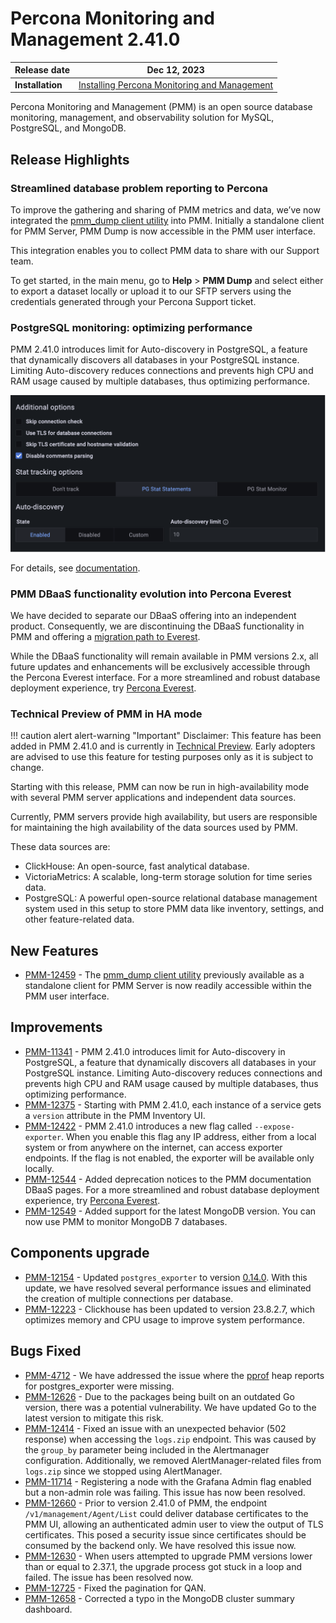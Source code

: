 
# Percona Monitoring and Management 2.41.0


| **Release date** | Dec 12, 2023                                                                                    |
| ----------------- | ----------------------------------------------------------------------------------------------- |
| **Installation** | [Installing Percona Monitoring and Management](https://www.percona.com/software/pmm/quickstart) |

Percona Monitoring and Management (PMM) is an open source database monitoring, management, and observability solution for MySQL, PostgreSQL, and MongoDB.

<!---

!!! caution alert alert-warning "Important/Caution"
    Crucial points that need emphasis:

    - Important: A significant point that deserves emphasis.
    - Caution: Used to mean 'Continue with care'.

--->

## Release Highlights


### Streamlined database problem reporting to Percona

To improve the gathering and sharing of PMM metrics and data, we’ve now integrated the [pmm_dump client utility](https://docs.percona.com/pmm-dump-documentation/index.html) into PMM. Initially a standalone client for PMM Server, PMM Dump is now accessible in the PMM user interface.

This integration enables you to collect PMM data to share with our Support team.

To get started, in the main menu, go to **Help** > **PMM Dump** and select either to export a dataset locally or upload it to our SFTP servers using the credentials generated through your Percona Support ticket.

### PostgreSQL monitoring: optimizing performance

PMM 2.41.0 introduces limit for Auto-discovery in PostgreSQL, a feature that dynamically discovers all databases in your PostgreSQL instance. Limiting Auto-discovery reduces connections and prevents high CPU and RAM usage caused by multiple databases, thus optimizing performance.

![!](../_images/PMM_Add_Instance_PostgreSQL_autodiscovery_enabled.png)

For details, see [documentation](https://docs.percona.com/percona-monitoring-and-management/setting-up/client/postgresql.html#auto-discovery-limit).

### PMM DBaaS functionality evolution into Percona Everest

We have decided to separate our DBaaS offering into an independent product. Consequently, we are discontinuing the DBaaS functionality in PMM and offering a [migration path to Everest](http://per.co.na/pmm-to-everest-guide).

While the DBaaS functionality will remain available in PMM versions 2.x, all future updates and enhancements will be exclusively accessible through the Percona Everest interface.
For a more streamlined and robust database deployment experience, try [Percona Everest](http://per.co.na/pmm-to-everest).

### Technical Preview of PMM in HA mode

!!! caution alert alert-warning "Important"
    Disclaimer: This feature has been added in PMM 2.41.0 and is currently in [Technical Preview](https://docs.percona.com/percona-monitoring-and-management/details/glossary.html#technical-preview). Early adopters are advised to use this feature for testing purposes only as it is subject to change.

  Starting with this release, PMM can now be run in high-availability mode with several PMM server applications and independent data sources.

  Currently, PMM servers provide high availability, but users are responsible for maintaining the high availability of the data sources used by PMM.

  These data sources are:

  - ClickHouse: An open-source, fast analytical database.
  - VictoriaMetrics: A scalable, long-term storage solution for time series data.
  - PostgreSQL: A powerful open-source relational database management system used in this setup to store PMM data like inventory, settings, and other feature-related data.

## New Features

- [PMM-12459](https://jira.percona.com/browse/PMM-12459) - The [pmm_dump client utility](https://docs.percona.com/pmm-dump-documentation/index.html) previously available as a standalone client for PMM Server is now readily accessible within the PMM user interface.

## Improvements

- [PMM-11341](https://jira.percona.com/browse/PMM-11341) - PMM 2.41.0 introduces limit for Auto-discovery in PostgreSQL, a feature that dynamically discovers all databases in your PostgreSQL instance. Limiting Auto-discovery reduces connections and prevents high CPU and RAM usage caused by multiple databases, thus optimizing performance.
- [PMM-12375](https://jira.percona.com/browse/PMM-12375) - Starting with PMM 2.41.0, each instance of a service gets a `version` attribute in the PMM Inventory UI.
- [PMM-12422](https://jira.percona.com/browse/PMM-12422) - PMM 2.41.0 introduces a new flag called `--expose-exporter`. When you enable this flag any IP address, either from a local system or from anywhere on the internet, can access exporter endpoints. If the flag is not enabled, the exporter will be available only locally.
- [PMM-12544](https://jira.percona.com/browse/PMM-12544) - Added deprecation notices to the PMM documentation DBaaS pages. For a more streamlined and robust database deployment experience, try [Percona Everest](http://per.co.na/pmm-to-everest).
- [PMM-12549](https://jira.percona.com/browse/PMM-12549) - Added support for the latest MongoDB version. You can now use PMM to monitor MongoDB 7 databases.


## Components upgrade

- [PMM-12154](https://jira.percona.com/browse/PMM-12154) - Updated `postgres_exporter` to version [0.14.0](https://github.com/prometheus-community/postgres_exporter/releases). With this update, we have resolved several performance issues and eliminated the creation of multiple connections per database.
- [PMM-12223](https://jira.percona.com/browse/PMM-12223) - Clickhouse has been updated to version 23.8.2.7, which optimizes memory and CPU usage to improve system performance.


## Bugs Fixed

- [PMM-4712](https://jira.percona.com/browse/PMM-4712) - We have addressed the issue where the [pprof](https://github.com/google/pprof) heap reports for postgres_exporter were missing. 
- [PMM-12626](https://jira.percona.com/browse/PMM-12626) - Due to the packages being built on an outdated Go version, there was a potential vulnerability. We have updated Go to the latest version to mitigate this risk.
- [PMM-12414](https://jira.percona.com/browse/PMM-12414) - Fixed an issue with an unexpected behavior (502 response) when accessing the `logs.zip` endpoint. This was caused by the `group_by` parameter being included in the Alertmanager configuration. Additionally, we removed AlertManager-related files from `logs.zip` since we stopped using AlertManager.
- [PMM-11714](https://jira.percona.com/browse/PMM-11714) - Registering a node with the Grafana Admin flag enabled but a non-admin role was failing. This issue has now been resolved.
- [PMM-12660](https://jira.percona.com/browse/PMM-12660) - Prior to version 2.41.0 of PMM, the endpoint `/v1/management/Agent/List` could deliver database certificates to the PMM UI, allowing an authenticated admin user to view the output of TLS certificates. This posed a security issue since certificates should be consumed by the backend only. We have resolved this issue now.
- [PMM-12630](https://jira.percona.com/browse/PMM-12630) - When users attempted to upgrade PMM versions lower than or equal to 2.37.1, the upgrade process got stuck in a loop and failed. The issue has been resolved now.
- [PMM-12725](https://jira.percona.com/browse/PMM-12725) - Fixed the pagination for QAN.
- [PMM-12658](https://jira.percona.com/browse/PMM-12658) - Corrected a typo in the MongoDB cluster summary dashboard.
